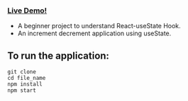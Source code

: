 ### [Live Demo!](https://incrdecr.netlify.app/)

* A beginner project to understand React-useState Hook.
* An increment decrement application using useState.

## To run the application:

```
git clone
cd file_name
npm install
npm start
```